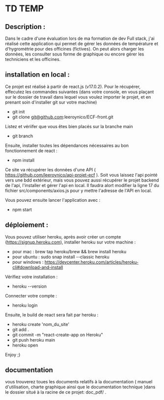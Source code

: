 # TD TEMP

## Description :

Dans le cadre d'une évaluation lors de ma formation de dev Full stack, j'ai réalisé cette application qui permet de gérer les données de température et d'hygrométrie pour des officines (fictives). On peut alors charger les données, les consulter sous forme de graphique ou encore gérer les techniciens et les officines.

## installation en local :

Ce projet est réalisé à partir de react.js (v17.0.2).
Pour le récupérer, effecutez les commandes suivantes (dans votre console, en vous plaçant sur le dossier de travail dans lequel vous voulez importer le projet, et en prenant soin d'installer git sur votre machine)

- git init
- git clone git@github.com:leeroynico/ECF-front.git

Listez et vériifer que vous êtes bien placés sur la branche main

- git branch

Ensuite, installer toutes les dépendances nécessaires au bon fonctionnement de react :

- npm install

Ce site va récupérer les données d'une API ( https://github.com/leeroynico/api-projet-ecf ). Soit vous laissez l'api pointé vers une bdd extérieur, mais vous pouvez aussi récupérer le projet backend de l'api, l'installer et gérer l'api en local. Il faudra alort modifier la ligne 17 du fichier src/components/axios.js pour y mettre l'adresse de l'API en local.

Vous pouvez ensuite lancer l'application avec :

- npm start

## déploiement :

Vous pouvez utiliser heroku, après avoir créer un compte (https://signup.heroku.com), installer heroku sur votre machine :

- pour mac : brew tap heroku/brew && brew install heroku
- pour ubuntu : sudo snap install --classic heroku
- pour windows : https://devcenter.heroku.com/articles/heroku-cli#download-and-install

Vérifiez votre installation :

- heroku --version

Connecter votre compte :

- heroku login

Ensuite, le build de react sera fait par heroku :

- heroku create 'nom_du_site'
- git add .
- git commit -m "react-create-app on Heroku"
- git push heroku main
- heroku open

Enjoy ;)

## documentation

vous trouverez toues les documents relatifs à la documentation ( manuel d'utilisation, charte graphique ainsi que le documentation technique )dans le dossier situé à la racine de ce projet: doc_pdf/ .
